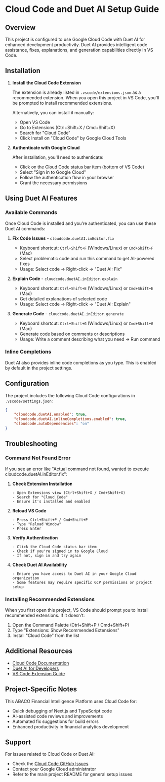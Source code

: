 # Cloud Code and Duet AI Setup Guide

## Overview

This project is configured to use Google Cloud Code with Duet AI for enhanced development productivity. Duet AI provides intelligent code assistance, fixes, explanations, and generation capabilities directly in VS Code.

## Installation

1. **Install the Cloud Code Extension**
   
   The extension is already listed in `.vscode/extensions.json` as a recommended extension. When you open this project in VS Code, you'll be prompted to install recommended extensions.
   
   Alternatively, you can install it manually:
   - Open VS Code
   - Go to Extensions (Ctrl+Shift+X / Cmd+Shift+X)
   - Search for "Cloud Code"
   - Click Install on "Cloud Code" by Google Cloud Tools

2. **Authenticate with Google Cloud**
   
   After installation, you'll need to authenticate:
   - Click on the Cloud Code status bar item (bottom of VS Code)
   - Select "Sign in to Google Cloud"
   - Follow the authentication flow in your browser
   - Grant the necessary permissions

## Using Duet AI Features

### Available Commands

Once Cloud Code is installed and you're authenticated, you can use these Duet AI commands:

1. **Fix Code Issues** - `cloudcode.duetAI.inEditor.fix`
   - Keyboard shortcut: `Ctrl+Shift+F` (Windows/Linux) or `Cmd+Shift+F` (Mac)
   - Select problematic code and run this command to get AI-powered fixes
   - Usage: Select code → Right-click → "Duet AI: Fix"

2. **Explain Code** - `cloudcode.duetAI.inEditor.explain`
   - Keyboard shortcut: `Ctrl+Shift+E` (Windows/Linux) or `Cmd+Shift+E` (Mac)
   - Get detailed explanations of selected code
   - Usage: Select code → Right-click → "Duet AI: Explain"

3. **Generate Code** - `cloudcode.duetAI.inEditor.generate`
   - Keyboard shortcut: `Ctrl+Shift+G` (Windows/Linux) or `Cmd+Shift+G` (Mac)
   - Generate code based on comments or descriptions
   - Usage: Write a comment describing what you need → Run command

### Inline Completions

Duet AI also provides inline code completions as you type. This is enabled by default in the project settings.

## Configuration

The project includes the following Cloud Code configurations in `.vscode/settings.json`:

```json
{
    "cloudcode.duetAI.enabled": true,
    "cloudcode.duetAI.inlineCompletions.enabled": true,
    "cloudcode.autoDependencies": "on"
}
```

## Troubleshooting

### Command Not Found Error

If you see an error like "Actual command not found, wanted to execute cloudcode.duetAI.inEditor.fix":

1. **Check Extension Installation**
   ```
   - Open Extensions view (Ctrl+Shift+X / Cmd+Shift+X)
   - Search for "Cloud Code"
   - Ensure it's installed and enabled
   ```

2. **Reload VS Code**
   ```
   - Press Ctrl+Shift+P / Cmd+Shift+P
   - Type "Reload Window"
   - Press Enter
   ```

3. **Verify Authentication**
   ```
   - Click the Cloud Code status bar item
   - Check if you're signed in to Google Cloud
   - If not, sign in and try again
   ```

4. **Check Duet AI Availability**
   ```
   - Ensure you have access to Duet AI in your Google Cloud organization
   - Some features may require specific GCP permissions or project setup
   ```

### Installing Recommended Extensions

When you first open this project, VS Code should prompt you to install recommended extensions. If it doesn't:

1. Open the Command Palette (Ctrl+Shift+P / Cmd+Shift+P)
2. Type "Extensions: Show Recommended Extensions"
3. Install "Cloud Code" from the list

## Additional Resources

- [Cloud Code Documentation](https://cloud.google.com/code/docs)
- [Duet AI for Developers](https://cloud.google.com/duet-ai/docs/developers)
- [VS Code Extension Guide](https://cloud.google.com/code/docs/vscode)

## Project-Specific Notes

This ABACO Financial Intelligence Platform uses Cloud Code for:
- Quick debugging of Next.js and TypeScript code
- AI-assisted code reviews and improvements
- Automated fix suggestions for build errors
- Enhanced productivity in financial analytics development

## Support

For issues related to Cloud Code or Duet AI:
- Check the [Cloud Code GitHub Issues](https://github.com/GoogleCloudPlatform/cloud-code-vscode/issues)
- Contact your Google Cloud administrator
- Refer to the main project README for general setup issues
